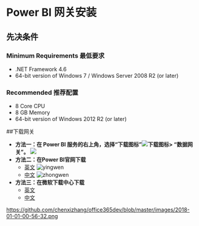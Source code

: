 # Power BI 网关安装
## 先决条件
### Minimum Requirements 最低要求
   * .NET Framework 4.6
   * 64-bit version of Windows 7 / Windows Server 2008 R2 (or later)
### Recommended 推荐配置
   * 8 Core CPU
   * 8 GB Memory
   * 64-bit version of Windows 2012 R2 (or later)

##下载网关
* **方法一：在 Power BI 服务的右上角，选择“下载图标”![下载图标](https://docs.microsoft.com/zh-cn/power-bi/media/service-gateway-install/icon-download.png)> “数据网关”。**
![](https://docs.microsoft.com/zh-cn/power-bi/media/service-gateway-install/data-gateway.png)
* **方法二：在Power BI官网下载**
    * [英文](https://powerbi.microsoft.com/en-us/gateway/)
    ![yingwen](https://github.com/jeffzhu1990/helloworld/blob/master/Power%20BI%20Doc/image/Homepage-English.png)
    * [中文](https://powerbi.microsoft.com/en-us/gateway/)
    ![zhongwen](https://github.com/jeffzhu1990/helloworld/blob/master/Power%20BI%20Doc/image/Homepage-Chinese.png)
* **方法三：在微软下载中心下载**
    * [英文](https://www.microsoft.com/en-us/download/details.aspx?id=53127)
    * [中文](https://www.microsoft.com/zh-cn/download/details.aspx?id=53127)


https://github.com/chenxizhang/office365dev/blob/master/images/2018-01-01-00-56-32.png
